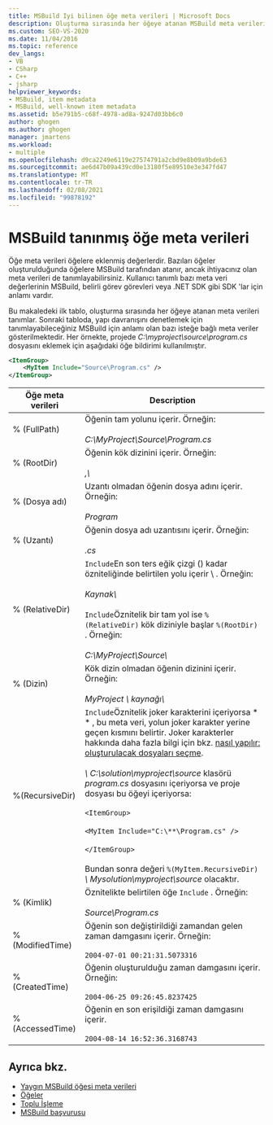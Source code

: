 ```yaml
---
title: MSBuild Iyi bilinen öğe meta verileri | Microsoft Docs
description: Oluşturma sırasında her öğeye atanan MSBuild meta verileri ve yapı davranışını denetlemek için tanımlayabileceğiniz bazı isteğe bağlı MSBuild meta verileri hakkında bilgi edinin.
ms.custom: SEO-VS-2020
ms.date: 11/04/2016
ms.topic: reference
dev_langs:
- VB
- CSharp
- C++
- jsharp
helpviewer_keywords:
- MSBuild, item metadata
- MSBuild, well-known item metadata
ms.assetid: b5e791b5-c68f-4978-ad8a-9247d03bb6c0
author: ghogen
ms.author: ghogen
manager: jmartens
ms.workload:
- multiple
ms.openlocfilehash: d9ca2249e6119e27574791a2cbd9e8b09a9bde63
ms.sourcegitcommit: ae6d47b09a439cd0e13180f5e89510e3e347fd47
ms.translationtype: MT
ms.contentlocale: tr-TR
ms.lasthandoff: 02/08/2021
ms.locfileid: "99878192"
---
```

# <a name="msbuild-well-known-item-metadata"></a>MSBuild tanınmış öğe meta verileri

Öğe meta verileri öğelere eklenmiş değerlerdir. Bazıları öğeler oluşturulduğunda öğelere MSBuild tarafından atanır, ancak ihtiyacınız olan meta verileri de tanımlayabilirsiniz. Kullanıcı tanımlı bazı meta veri değerlerinin MSBuild, belirli görev görevleri veya .NET SDK gibi SDK 'lar için anlamı vardır.

Bu makaledeki ilk tablo, oluşturma sırasında her öğeye atanan meta verileri tanımlar. Sonraki tabloda, yapı davranışını denetlemek için tanımlayabileceğiniz MSBuild için anlamı olan bazı isteğe bağlı meta veriler gösterilmektedir. Her örnekte, projede *C:\myproject\source\program.cs* dosyasını eklemek için aşağıdaki öğe bildirimi kullanılmıştır.

```xml
<ItemGroup>
    <MyItem Include="Source\Program.cs" />
</ItemGroup>
```

|Öğe meta verileri|Description|
|-------------------|-----------------|
|% (FullPath)|Öğenin tam yolunu içerir. Örneğin:<br /><br /> *C:\MyProject\Source\Program.cs*|
|% (RootDir)|Öğenin kök dizinini içerir. Örneğin:<br /><br /> *,\\*|
|% (Dosya adı)|Uzantı olmadan öğenin dosya adını içerir. Örneğin:<br /><br /> *Program*|
|% (Uzantı)|Öğenin dosya adı uzantısını içerir. Örneğin:<br /><br /> *.cs*|
|% (RelativeDir)|`Include`En son ters eğik çizgi () kadar özniteliğinde belirtilen yolu içerir \\ . Örneğin:<br /><br /> *Kaynak\\*<br /><br /> `Include`Öznitelik bir tam yol ise `%(RelativeDir)` kök diziniyle başlar `%(RootDir)` .  Örneğin: <br /><br /> *C:\MyProject\Source\\*|
|% (Dizin)|Kök dizin olmadan öğenin dizinini içerir. Örneğin:<br /><br /> *MyProject \\ kaynağı\\*|
|%(RecursiveDir)|`Include`Öznitelik joker karakterini içeriyorsa \* \* , bu meta veri, yolun joker karakter yerine geçen kısmını belirtir. Joker karakterler hakkında daha fazla bilgi için bkz. [nasıl yapılır: oluşturulacak dosyaları seçme](../msbuild/how-to-select-the-files-to-build.md).<br /><br /> *\\ C:\solution\myproject\source* klasörü *program.cs* dosyasını içeriyorsa ve proje dosyası bu öğeyi içeriyorsa:<br /><br /> `<ItemGroup>`<br /><br /> `<MyItem Include="C:\**\Program.cs" />`<br /><br /> `</ItemGroup>`<br /><br /> Bundan sonra değeri `%(MyItem.RecursiveDir)` *\\ Mysolution\myproject\source* olacaktır.|
|% (Kimlik)|Öznitelikte belirtilen öğe `Include` . Örneğin:<br /><br /> *Source\Program.cs*|
|% (ModifiedTime)|Öğenin son değiştirildiği zamandan gelen zaman damgasını içerir. Örneğin:<br /><br /> `2004-07-01 00:21:31.5073316`|
|% (CreatedTime)|Öğenin oluşturulduğu zaman damgasını içerir. Örneğin:<br /><br /> `2004-06-25 09:26:45.8237425`|
|% (AccessedTime)|Öğenin en son erişildiği zaman damgasını içerir.<br /><br /> `2004-08-14 16:52:36.3168743`|

## <a name="see-also"></a>Ayrıca bkz.

- [Yaygın MSBuild öğesi meta verileri](common-msbuild-item-metadata.md)
- [Öğeler](../msbuild/msbuild-items.md)
- [Toplu İşleme](../msbuild/msbuild-batching.md)
- [MSBuild başvurusu](../msbuild/msbuild-reference.md)
